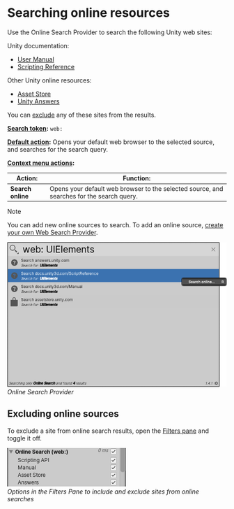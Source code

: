 # Searching online resources

Use the Online Search Provider to search the following Unity web sites:

Unity documentation:
- [User Manual](https://docs.unity3d.com/Manual/)
- [Scripting Reference](https://docs.unity3d.com/ScriptReference/index.html)

Other Unity online resources:
- [Asset Store](https://assetstore.unity.com)
- [Unity Answers](https://answers.unity.com/)

You can [exclude](#excluding-online-sources) any of these sites from the results.

**[Search token](search-filters.md#search-tokens):** `web:`

**[Default action](usage.md#default-actions):** Opens your default web browser to the selected source, and searches for the search query.

**[Context menu actions](usage.md#additional-actions):**

|Action:|Function:|
|-|-|
|**Search online**   | Opens your default web browser to the selected source, and searches for the search query.  |

> [!NOTE]
> You can add new online sources to search. To add an online source,  [create your own Web Search Provider](api.md).

![store](Images/QS_online-search.png)<br/>_Online Search Provider_

## Excluding online sources

To exclude a site from online search results, open the [Filters pane](search-filters.md#persistent-search-filters) and toggle it off.

![](Images/QS_filters-pane-online.png)<br/>_Options in the Filters Pane to include and exclude sites from online searches_